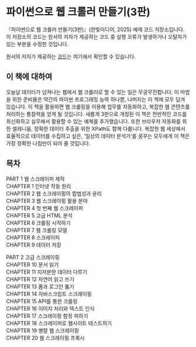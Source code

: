 # 파이썬으로 웹 크롤러 만들기(3판)

『파이썬으로 웹 크롤러 만들기(3판)』(한빛미디어, 2025) 예제 코드 저장소입니다.  
이 저장소의 코드는 원서의 저자가 제공하는 코드 중 실행 오류가 발생하거나 오탈자가 있는 부분을 수정한 것입니다.  

원서의 저자가 제공하는 [코드](https://github.com/REMitchell/python-scraping)는 여기에서 확인할 수 있습니다.  

## 이 책에 대하여
오늘날 데이터가 넘쳐나는 웹에서 웹 크롤러로 할 수 있는 일은 무궁무진합니다. 이 마법을 위한 준비물은 약간의 파이썬 프로그래밍 능력 하나뿐, 나머지는 이 책에 모두 담겨 있습니다. 이 책을 활용하면 웹 크롤링을 이용해 업무를 자동화하고, 복잡한 웹 콘텐츠를 처리하는 통찰력을 얻게 될 것입니다. 새롭게 3판으로 개정된 이 책은 전반적인 코드를 최신화하고 실무에서 활용할 수 있는 예제를 추가했습니다. 또한 브라우저 자동화를 위한 셀레니움, 정확한 데이터 추출을 위한 XPath도 함께 다룹니다. 복잡한 웹 세상에서 효율적으로 데이터를 수집하고 싶은, ‘일상의 데이터 분석가’를 꿈꾸는 모두에게 이 책은 가장 정확한 나침반이 되어 줄 것입니다.

## 목차

PART 1 웹 스크레이퍼 제작  
CHAPTER 1 인터넷 작동 원리  
CHAPTER 2 웹 스크레이핑의 합법성과 윤리  
CHAPTER 3 웹 스크레이핑 활용 분야  
CHAPTER 4 첫 번째 웹 스크레이퍼  
CHAPTER 5 고급 HTML 분석  
CHAPTER 6 크롤링 시작하기  
CHAPTER 7 웹 크롤링 모델  
CHAPTER 8 스크레이피  
CHAPTER 9 데이터 저장  
  
PART 2 고급 스크레이핑  
CHAPTER 10 문서 읽기  
CHAPTER 11 지저분한 데이터 다루기  
CHAPTER 12 자연어 읽고 쓰기  
CHAPTER 13 폼과 로그인 뚫기  
CHAPTER 14 자바스크립트 스크레이핑  
CHAPTER 15 API를 통한 크롤링  
CHAPTER 16 이미지 처리와 텍스트 인식  
CHAPTER 17 스크레이핑 함정 피하기  
CHAPTER 18 스크레이퍼로 웹사이트 테스트하기  
CHAPTER 19 병렬 웹 스크레이핑  
CHAPTER 20 웹 스크레이핑 프록시  
